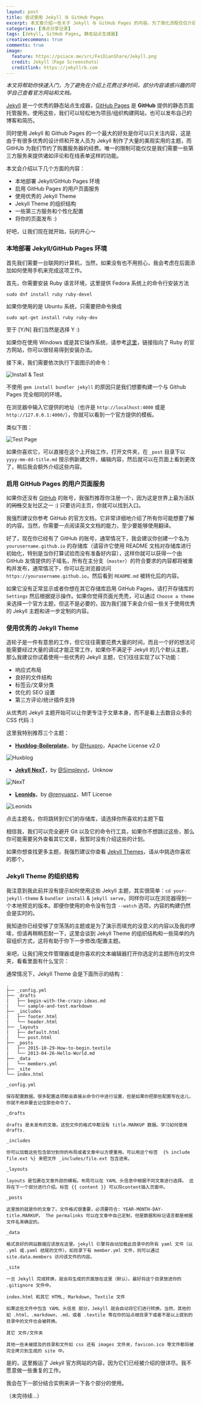 ```yaml
---
layout: post
title: 尝试使用 Jekyll 与 GitHub Pages
excerpt: 本文章介绍一些关于 Jekyll 与 GitHub Pages 的内容，为了简化流程仅仅介绍如何快速开始以及在已有主题之上进行个性化定制。
categories: [沸点分享记录]
tags: [Jekyll, GitHub Pages, 静态站点生成器]
creativecommons: true
comments: true
image:
  feature: https://psiace.me/src/FeiDianShare/Jekyll.png
  credit: Jekyll（Page Screenshots）
  creditlink: https://jekyllrb.com
---
```


*本文将帮助你快速入门，为了避免在介绍上花费过多时间，部分内容请感兴趣的同学自己查看官方网站和文档。*

[Jekyll](https://jekyllrb.com) 是一个优秀的静态站点生成器，[GitHub Pages](https://pages.github.com) 是 **GitHub** 提供的静态页面托管服务。使用这些，我们可以轻松地为项目/组织构建网站，也可以发布自己的博客和简历。

同时使用 Jekyll 和 Github Pages 的一个最大的好处是你可以只关注内容，这是由于有很多优秀的设计师和开发人员为 Jekyll 制作了大量的美观实用的主题，而 GitHUb 为我们节约了购置服务器的经费。唯一的限制可能仅仅是我们需要一些第三方服务来提供诸如评论和在线表单这样的功能。

本文会介绍以下几个方面的内容：
* 本地部署 Jekyll/GitHub Pages 环境
* 启用 GitHub Pages 的用户页面服务
* 使用优秀的 Jekyll Theme
* Jekyll Theme 的组织结构
* 一些第三方服务和个性化配置
* 将你的页面发布 :)

好吧，让我们现在就开始，玩的开心～

### 本地部署 Jekyll/GitHub Pages 环境

首先我们需要一台联网的计算机，当然，如果没有也不用担心，我会考虑在后面添加如何使用手机来完成这项工作。

首先，你需要安装 Ruby 语言环境，这里提供 Fedora 系统上的命令行安装方法

`sudo dnf install ruby ruby-devel`

如果你使用的是 Ubuntu 系统，只需要把命令换成 

`sudo apt-get install ruby ruby-dev`

至于 [Y/N] 我们当然是选择 Y :)

如果你在使用 Windows 或是其它操作系统，请参考[这里](https://www.ruby-lang.org)，链接指向了 Ruby 的官方网站，你可以很轻易得到安装办法。

接下来，我们需要依次执行下面图示的命令：

![Install & Test](https://psiace.me/src/FeiDianShare/carbon-install-test.png)

不使用 `gem install bundler jekyll` 的原因只是我们想要构建一个与 Github Pages 完全相同的环境。

在浏览器中输入它提供的地址（也许是 `http://localhost:4000` 或是 `http://127.0.0.1:4000/`），你就可以看到一个官方提供的模板。

类似下图：

![Test Page](https://psiace.me/src/FeiDianShare/test-page.png)

如果你喜欢它，可以直接在这个上开始工作，打开文件夹，在 `_post` 目录下以 `yyyy-mm-dd-title.md` 按示例新建文件，编辑内容，然后就可以在页面上看到更改了，稍后我会额外介绍这些内容。


### 启用 GitHub Pages 的用户页面服务

如果你还没有 [GitHub](https://github.com) 的账号，我强烈推荐你注册一个，因为这是世界上最为活跃的~~同性~~交友社区之一 :) 只要访问主页，你就可以找到入口。

我强烈建议你参考 GitHub 的官方文档，它非常详细地介绍了所有你可能想要了解的内容。当然，你需要一点阅读英文文档的能力，至少要能够使用翻译。

好了，现在你已经有了 GitHub 的账号，通常情况下，我会建议你创建一个名为 `yourusername.github.io` 的存储库（请容许它使用 README 文档对存储库进行初始化，特别是当你打算试验而没有准备好内容），这样你就可以获得一个由 GitHub 友情提供的子域名，所有在主分支（`master`）的符合要求的内容都将被重构并发布，通常情况下，你可以在浏览器访问 `https://yourusername.github.io`，然后看到 `README.md` 被转化后的内容。

如果它没有正常显示或者你想在其它存储库启用 GitHub Pages，请打开存储库的 `Settings` 然后根据提示操作。如果你觉得页面光秃秃，可以通过 `Choose a theme` 来选择一个官方主题，但这不是必要的，因为我们接下来会介绍一些关于使用优秀的 Jekyll 主题和进一步定制的内容。

### 使用优秀的 Jekyll Theme

造轮子是一件有意思的工作，但它往往需要花费大量的时间，而且一个好的想法可能需要经过大量的调试才能正常工作，如果你不满足于 Jekyll 的几个默认主题，那么我建议你试着使用一些优秀的 Jekyll 主题，它们往往实现了以下功能：

* 响应式布局
* 良好的文件结构
* 标签云/文章分类
* 优化的 SEO 设置
* 第三方评论/统计插件支持

从优秀的 Jekyll 主题开始可以让你更专注于文章本身，而不是看上去数目众多的 CSS 代码 :)

这里我特别推荐三个主题：

* **[Huxblog-Boilerplate](https://github.com/Huxpro/huxblog-boilerplate)**，by [@Huxpro](https://github.com/Huxpro/)，Apache License v2.0

![Huxblog](https://psiace.me/src/FeiDianShare/Huxblog.png)

* **[Jekyll NexT](https://github.com/Simpleyyt/jekyll-theme-next)**，by [@Simpleyyt](https://github.com/Simpleyyt/)，Unknow

![NexT](https://psiace.me/src/FeiDianShare/NexT.png)

* **[Leonids](https://github.com/renyuanz/leonids)**，by [@renyuanz](https://github.com/renyuanz/)，MIT License

![Leonids](https://psiace.me/src/FeiDianShare/leonids.png)

点击主题名，你将跳转到它们的存储库，请选择你所喜欢的主题下载

相信我，我们可以完全避开 Git 以及它的命令行工具，如果你不想跳过这些，那么你可能需要另外查看其它文章，我暂时没有介绍这些的计划。

如果你想查找更多主题，我强烈建议你查看 [Jekyll Themes](http://jekyllthemes.org)，请从中挑选你喜欢的那个。

### Jekyll Theme 的组织结构

我注意到我此前并没有提示如何使用这些 Jekyll 主题，其实很简单：`cd your-jekyll-theme` & `bundler install` & `jekyll serve`，同样你可以在浏览器得到一个本地预览的版本。即便你使用的命令没有包含 `--watch` 选项，内容的构建仍然会是实时的。

我知道你已经受够了空荡荡的主题或是为了演示而填充的没意义的内容以及我的啰嗦，但请再稍稍忍耐一下，这里会谈到 Jekyll Theme 的组织结构和一些简单的内容组织方式，这将有助于你下一步修改/配置主题。

来吧，让我们用文件管理器或是你喜欢的文本编辑器打开你选定的主题所在的文件夹，看看里面有什么宝贝：

通常情况下，Jekyll Theme 会是下面所示的结构：

```
.
├── _config.yml
├── _drafts
|   ├── begin-with-the-crazy-ideas.md
|   └── sample-and-test.markdown
├── _includes
|   ├── footer.html
|   └── header.html
├── _layouts
|   ├── default.html
|   └── post.html
├── _posts
|   ├── 2015-10-29-How-to-begin.textile
|   └── 2013-04-26-Hello-World.md
├── _data
|   └── members.yml
├── _site
└── index.html
```

```
_config.yml

保存配置数据。很多配置选项都会直接从命令行中进行设置，但是如果你把那些配置写在这儿，你就不用非要去记住那些命令了。

_drafts

drafts 是未发布的文章。这些文件的格式中都没有 title.MARKUP 数据。学习如何使用 drafts.

_includes

你可以加载这些包含部分到你的布局或者文章中以方便重用。可以用这个标签  {% include file.ext %} 来把文件 _includes/file.ext 包含进来。

_layouts

layouts 是包裹在文章外部的模板。布局可以在 YAML 头信息中根据不同文章进行选择。 这将在下一个部分进行介绍。标签 {{ content }} 可以将content插入页面中。

_posts

这里放的就是你的文章了。文件格式很重要，必须要符合: YEAR-MONTH-DAY-title.MARKUP。 The permalinks 可以在文章中自己定制，但是数据和标记语言都是根据文件名来确定的。

_data

格式良好的网站数据应该放在这里。jekyll 引擎将自动加载此目录中的所有 yaml 文件（以 .yml 或.yaml 结尾的文件）。如目录下有 member.yml 文件，则可以通过 site.data.members 访问该文件的内容。

_site

一旦 Jekyll 完成转换，就会将生成的页面放在这里（默认）。最好将这个目录放进你的 .gitignore 文件中。

index.html 和其它 HTML, Markdown, Textile 文件

如果这些文件中包含 YAML 头信息 部分，Jekyll 就会自动将它们进行转换。当然，其他的如 .html，.markdown，.md，或者 .textile 等在你的站点根目录下或者不是以上提到的目录中的文件也会被转换。

其它 文件/文件夹

其他一些未被提及的目录和文件如 css 还有 images 文件夹，favicon.ico 等文件都将被完全拷贝到生成的 site 中。
```

是的，这里搬运了 Jekyll 官方网站的内容，因为它们已经被介绍的很详尽。我不愿意做一些重复的工作。

我会在下一部分结合实例来讲一下各个部分的使用。


（未完待续...）

